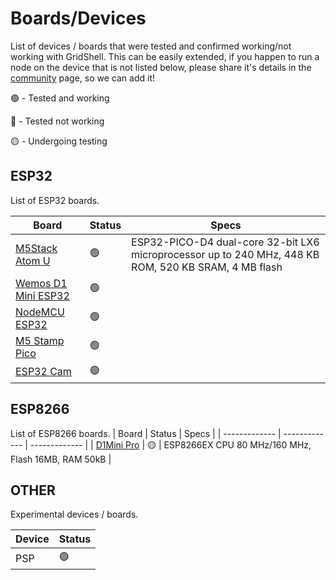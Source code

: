 # Boards/Devices  

List of devices / boards that were tested and confirmed working/not working with GridShell.
This can be easily extended, if you happen to run a node on the device that is not listed below, please share it's details in the [community](https://github.com/invpe/GridShell/issues) page, so we can add it!

🟢 - Tested and working

🔴 - Tested not working

🟡 - Undergoing testing

## ESP32
List of ESP32 boards.

| Board  | Status | Specs |
| ------------- | ------------- | ------------- |
| [M5Stack Atom U](https://shop.m5stack.com/products/atomu-esp32-development-kit-with-usb-a)  | 🟢  | ESP32-PICO-D4 dual-core 32-bit LX6 microprocessor up to 240 MHz, 448 KB ROM, 520 KB SRAM, 4 MB flash |
| [Wemos D1 Mini ESP32](https://nettigo.pl/products/modul-wifi-bluetooth-esp32-d1-mini)  | 🟢  | |
| [NodeMCU ESP32](https://botland.store/esp32-wifi-and-bt-modules/8893-esp32-wifi-bt-42-platform-with-module-5904422337438.html)  | 🟢  | |
| [M5 Stamp Pico](https://shop.m5stack.com/products/m5stamp-pico-5pcs)  | 🟢  | |
| [ESP32 Cam](https://sklep.msalamon.pl/produkt/esp32-cam/)  | 🟢  | |


## ESP8266
List of ESP8266 boards.
| Board  | Status | Specs |
| ------------- | ------------- | ------------- |
| [D1Mini Pro](https://kamami.pl/esp8266/575263-plytka-rozwojowa-d1-mini-pro-wifi-esp8266.html)  | 🟡  | ESP8266EX CPU 80 MHz/160 MHz, Flash 16MB, RAM 50kB |


## OTHER
Experimental devices / boards.

| Device  | Status |
| ------------- | ------------- |
| PSP  | 🟢  |

